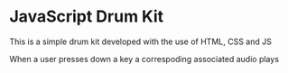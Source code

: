 # JavaScript Drum Kit

This is a simple drum kit developed with the use of HTML, CSS and JS

When a user presses down a key a correspoding associated audio plays
